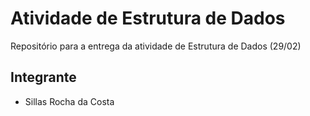 # Atividade de Estrutura de Dados

Repositório para a entrega da atividade de Estrutura de Dados (29/02)

## Integrante

- Sillas Rocha da Costa

